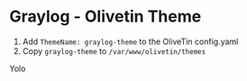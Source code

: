 # Graylog - Olivetin Theme

1. Add `ThemeName: graylog-theme` to the OliveTin config.yaml
1. Copy `graylog-theme` to `/var/www/olivetin/themes`

Yolo
